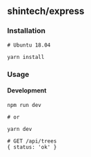 ## shintech/express

### Installation
    # Ubuntu 18.04
    
    yarn install
    
### Usage
#### Development
    
    npm run dev
    
    # or
    
    yarn dev
    
    # GET /api/trees
    { status: 'ok' }
    